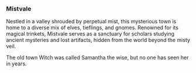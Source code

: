 ### Mistvale

Nestled in a valley shrouded by perpetual mist, this mysterious town is home to a diverse mix of elves, tieflings, and gnomes. Renowned for its magical trinkets, Mistvale serves as a sanctuary for scholars studying ancient mysteries and lost artifacts, hidden from the world beyond the misty veil.

The old town Witch was called Samantha the wise, but no one has seen her in years.